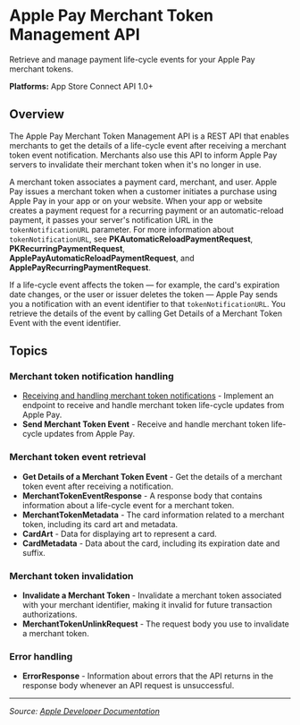 # Apple Pay Merchant Token Management API

Retrieve and manage payment life-cycle events for your Apple Pay merchant tokens.

**Platforms:** App Store Connect API 1.0+

## Overview

The Apple Pay Merchant Token Management API is a REST API that enables merchants to get the details of a life-cycle event after receiving a merchant token event notification. Merchants also use this API to inform Apple Pay servers to invalidate their merchant token when it's no longer in use.

A merchant token associates a payment card, merchant, and user. Apple Pay issues a merchant token when a customer initiates a purchase using Apple Pay in your app or on your website. When your app or website creates a payment request for a recurring payment or an automatic-reload payment, it passes your server's notification URL in the `tokenNotificationURL` parameter. For more information about `tokenNotificationURL`, see **PKAutomaticReloadPaymentRequest**, **PKRecurringPaymentRequest**, **ApplePayAutomaticReloadPaymentRequest**, and **ApplePayRecurringPaymentRequest**.

If a life-cycle event affects the token — for example, the card's expiration date changes, or the user or issuer deletes the token — Apple Pay sends you a notification with an event identifier to that `tokenNotificationURL`. You retrieve the details of the event by calling Get Details of a Merchant Token Event with the event identifier.

## Topics

### Merchant token notification handling
- [Receiving and handling merchant token notifications](https://developer.apple.com/documentation/MerchantTokenNotificationServices/receiving_and_handling_merchant_token_notifications) - Implement an endpoint to receive and handle merchant token life-cycle updates from Apple Pay.
- **Send Merchant Token Event** - Receive and handle merchant token life-cycle updates from Apple Pay.

### Merchant token event retrieval
- **Get Details of a Merchant Token Event** - Get the details of a merchant token event after receiving a notification.
- **MerchantTokenEventResponse** - A response body that contains information about a life-cycle event for a merchant token.
- **MerchantTokenMetadata** - The card information related to a merchant token, including its card art and metadata.
- **CardArt** - Data for displaying art to represent a card.
- **CardMetadata** - Data about the card, including its expiration date and suffix.

### Merchant token invalidation
- **Invalidate a Merchant Token** - Invalidate a merchant token associated with your merchant identifier, making it invalid for future transaction authorizations.
- **MerchantTokenUnlinkRequest** - The request body you use to invalidate a merchant token.

### Error handling
- **ErrorResponse** - Information about errors that the API returns in the response body whenever an API request is unsuccessful.

---

*Source: [Apple Developer Documentation](https://developer.apple.com/documentation/MerchantTokenNotificationServices)*